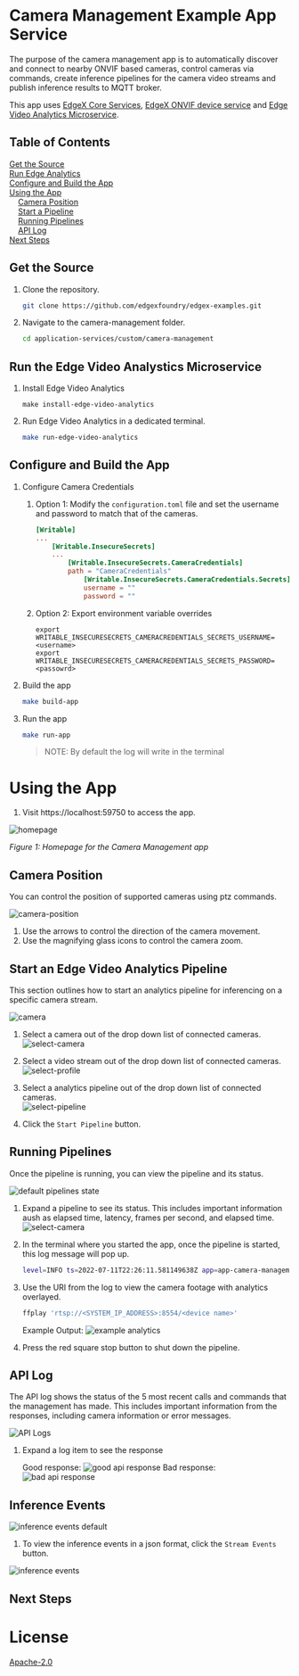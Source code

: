 # Camera Management Example App Service
The purpose of the camera management app is to automatically discover and connect to nearby ONVIF based cameras, 
control cameras via commands, create inference pipelines for the camera video streams and publish inference 
results to MQTT broker.

This app uses [EdgeX Core Services][edgex-core-services], [EdgeX ONVIF device service][device-onvif-camera] and [Edge Video Analytics Microservice][evam].

## Table of Contents

[Get the Source](#get-the-source)  
[Run Edge Analytics](#run-the-edge-video-analystics-microservice)  
[Configure and Build the App](#configure-and-build-the-app)  
[Using the App](#using-the-app)  
&nbsp;&nbsp;&nbsp;&nbsp;[Camera Position](#camera-position)  
&nbsp;&nbsp;&nbsp;&nbsp;[Start a Pipeline](#start-an-edge-video-analytics-pipeline)  
&nbsp;&nbsp;&nbsp;&nbsp;[Running Pipelines](#running-pipelines)  
&nbsp;&nbsp;&nbsp;&nbsp;[API Log](#api-log)  
[Next Steps](#next-steps)  


## Get the Source

1. Clone the repository.

    ```bash
    git clone https://github.com/edgexfoundry/edgex-examples.git
    ```

1. Navigate to the camera-management folder.

    ```bash
    cd application-services/custom/camera-management
    ```

## Run the Edge Video Analystics Microservice

1. Install Edge Video Analytics
    ```shell
    make install-edge-video-analytics
    ```

1. Run Edge Video Analytics in a dedicated terminal.
    ```bash
    make run-edge-video-analytics
    ```

## Configure and Build the App
1. Configure Camera Credentials

    1. Option 1: Modify the `configuration.toml` file and set the username and password to match that of the cameras.
        ```toml
        [Writable]
        ...
            [Writable.InsecureSecrets]
            ...
                [Writable.InsecureSecrets.CameraCredentials]
                path = "CameraCredentials"
                    [Writable.InsecureSecrets.CameraCredentials.Secrets]
                    username = ""
                    password = ""   
        ```
   
    1. Option 2: Export environment variable overrides
        ```shell
        export WRITABLE_INSECURESECRETS_CAMERACREDENTIALS_SECRETS_USERNAME=<username>
        export WRITABLE_INSECURESECRETS_CAMERACREDENTIALS_SECRETS_PASSWORD=<passowrd>
        ```

1. Build the app
    ```bash
    make build-app
    ```

1. Run the app
    ```bash
    make run-app
    ```
    >NOTE: By default the log will write in the terminal

# Using the App

1. Visit https://localhost:59750 to access the app.

![homepage](./images/homepage-demo-app-1.png)
    <p align="left">
        <i>Figure 1: Homepage for the Camera Management app</i>
    </p>

## Camera Position

You can control the position of supported cameras using ptz commands.  

![camera-position](./images/camera-position.png)

1. Use the arrows to control the direction of the camera movement. 
1. Use the magnifying glass icons to control the camera zoom.

## Start an Edge Video Analytics Pipeline

This section outlines how to start an analytics pipeline for inferencing on a specific camera stream.

![camera](./images/camera.png)

1. Select a camera out of the drop down list of connected cameras.  
    ![select-camera](./images/select-camera.png)

1. Select a video stream out of the drop down list of connected cameras.  
    ![select-profile](./images/select-profile.png)

1. Select a analytics pipeline out of the drop down list of connected cameras.  
    ![select-pipeline](./images/select-pipeline.png)

1. Click the `Start Pipeline` button.


## Running Pipelines

Once the pipeline is running, you can view the pipeline and its status.

![default pipelines state](./images/multiple-pipelines-default.png)  

1. Expand a pipeline to see its status. This includes important information aush as elapsed time, latency, frames per second, and elapsed time.
    ![select-camera](./images/running-pipelines.png)  

1. In the terminal where you started the app, once the pipeline is started, this log message will pop up. 
    ```bash
    level=INFO ts=2022-07-11T22:26:11.581149638Z app=app-camera-management source=evam.go:115 msg="View inference results at 'rtsp://<SYSTEM_IP_ADDRESS>:8554/<device name>'"
    ```

1. Use the URI from the log to view the camera footage with analytics overlayed.
    ```bash
    ffplay 'rtsp://<SYSTEM_IP_ADDRESS>:8554/<device name>'
    ```

    Example Output:
    ![example analytics](./images/example-analytics.png)

1. Press the red square stop button to shut down the pipeline.


## API Log

The API log shows the status of the 5 most recent calls and commands that the management has made. This includes important information from the responses, including camera information or error messages.

![API Logs](./images/api-log.png)  

1. Expand a log item to see the response  

    Good response: 
        ![good api response](./images/good-response.png) 
    Bad response: 
        ![bad api response](./images/bad-response.png)   

## Inference Events

![inference events default](./images/inference-events-default.png)   

1. To view the inference events in a json format, click the `Stream Events` button.

![inference events](./images/inference-events.png)  

## Next Steps

# License

[Apache-2.0](https://github.com/edgexfoundry-holding/device-onvif-camera/blob/main/LICENSE)


[edgex-core-services]: https://github.com/edgexfoundry/edgex-go
[device-onvif-camera]: https://github.com/edgexfoundry-holding/device-onvif-camera
[evam]: https://www.intel.com/content/www/us/en/developer/articles/technical/video-analytics-service.html


